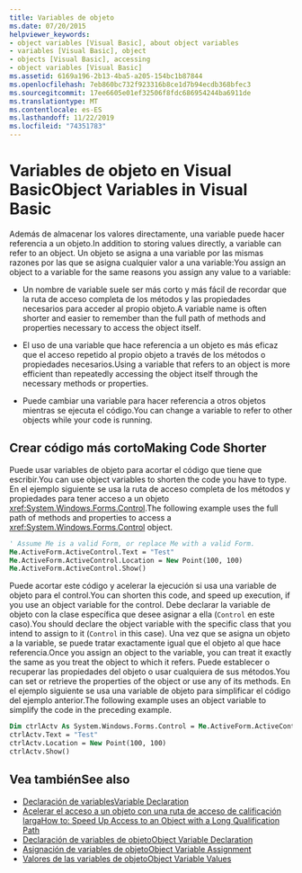 ```yaml
---
title: Variables de objeto
ms.date: 07/20/2015
helpviewer_keywords:
- object variables [Visual Basic], about object variables
- variables [Visual Basic], object
- objects [Visual Basic], accessing
- object variables [Visual Basic]
ms.assetid: 6169a196-2b13-4ba5-a205-154bc1b87844
ms.openlocfilehash: 7eb860bc732f923316b8ce1d7b94ecdb368bfec3
ms.sourcegitcommit: 17ee6605e01ef32506f8fdc686954244ba6911de
ms.translationtype: MT
ms.contentlocale: es-ES
ms.lasthandoff: 11/22/2019
ms.locfileid: "74351783"
---
```

# <a name="object-variables-in-visual-basic"></a><span data-ttu-id="0c256-102">Variables de objeto en Visual Basic</span><span class="sxs-lookup"><span data-stu-id="0c256-102">Object Variables in Visual Basic</span></span>

<span data-ttu-id="0c256-103">Además de almacenar los valores directamente, una variable puede hacer referencia a un objeto.</span><span class="sxs-lookup"><span data-stu-id="0c256-103">In addition to storing values directly, a variable can refer to an object.</span></span> <span data-ttu-id="0c256-104">Un objeto se asigna a una variable por las mismas razones por las que se asigna cualquier valor a una variable:</span><span class="sxs-lookup"><span data-stu-id="0c256-104">You assign an object to a variable for the same reasons you assign any value to a variable:</span></span>

- <span data-ttu-id="0c256-105">Un nombre de variable suele ser más corto y más fácil de recordar que la ruta de acceso completa de los métodos y las propiedades necesarios para acceder al propio objeto.</span><span class="sxs-lookup"><span data-stu-id="0c256-105">A variable name is often shorter and easier to remember than the full path of methods and properties necessary to access the object itself.</span></span>

- <span data-ttu-id="0c256-106">El uso de una variable que hace referencia a un objeto es más eficaz que el acceso repetido al propio objeto a través de los métodos o propiedades necesarios.</span><span class="sxs-lookup"><span data-stu-id="0c256-106">Using a variable that refers to an object is more efficient than repeatedly accessing the object itself through the necessary methods or properties.</span></span>

- <span data-ttu-id="0c256-107">Puede cambiar una variable para hacer referencia a otros objetos mientras se ejecuta el código.</span><span class="sxs-lookup"><span data-stu-id="0c256-107">You can change a variable to refer to other objects while your code is running.</span></span>

## <a name="making-code-shorter"></a><span data-ttu-id="0c256-108">Crear código más corto</span><span class="sxs-lookup"><span data-stu-id="0c256-108">Making Code Shorter</span></span>

<span data-ttu-id="0c256-109">Puede usar variables de objeto para acortar el código que tiene que escribir.</span><span class="sxs-lookup"><span data-stu-id="0c256-109">You can use object variables to shorten the code you have to type.</span></span> <span data-ttu-id="0c256-110">En el ejemplo siguiente se usa la ruta de acceso completa de los métodos y propiedades para tener acceso a un objeto <xref:System.Windows.Forms.Control>.</span><span class="sxs-lookup"><span data-stu-id="0c256-110">The following example uses the full path of methods and properties to access a <xref:System.Windows.Forms.Control> object.</span></span>

```vb
' Assume Me is a valid Form, or replace Me with a valid Form.
Me.ActiveForm.ActiveControl.Text = "Test"
Me.ActiveForm.ActiveControl.Location = New Point(100, 100)
Me.ActiveForm.ActiveControl.Show()
```

<span data-ttu-id="0c256-111">Puede acortar este código y acelerar la ejecución si usa una variable de objeto para el control.</span><span class="sxs-lookup"><span data-stu-id="0c256-111">You can shorten this code, and speed up execution, if you use an object variable for the control.</span></span> <span data-ttu-id="0c256-112">Debe declarar la variable de objeto con la clase específica que desee asignar a ella (`Control` en este caso).</span><span class="sxs-lookup"><span data-stu-id="0c256-112">You should declare the object variable with the specific class that you intend to assign to it (`Control` in this case).</span></span> <span data-ttu-id="0c256-113">Una vez que se asigna un objeto a la variable, se puede tratar exactamente igual que el objeto al que hace referencia.</span><span class="sxs-lookup"><span data-stu-id="0c256-113">Once you assign an object to the variable, you can treat it exactly the same as you treat the object to which it refers.</span></span> <span data-ttu-id="0c256-114">Puede establecer o recuperar las propiedades del objeto o usar cualquiera de sus métodos.</span><span class="sxs-lookup"><span data-stu-id="0c256-114">You can set or retrieve the properties of the object or use any of its methods.</span></span> <span data-ttu-id="0c256-115">En el ejemplo siguiente se usa una variable de objeto para simplificar el código del ejemplo anterior.</span><span class="sxs-lookup"><span data-stu-id="0c256-115">The following example uses an object variable to simplify the code in the preceding example.</span></span>

```vb
Dim ctrlActv As System.Windows.Forms.Control = Me.ActiveForm.ActiveControl
ctrlActv.Text = "Test"
ctrlActv.Location = New Point(100, 100)
ctrlActv.Show()
```

## <a name="see-also"></a><span data-ttu-id="0c256-116">Vea también</span><span class="sxs-lookup"><span data-stu-id="0c256-116">See also</span></span>

- [<span data-ttu-id="0c256-117">Declaración de variables</span><span class="sxs-lookup"><span data-stu-id="0c256-117">Variable Declaration</span></span>](../../../../visual-basic/programming-guide/language-features/variables/variable-declaration.md)
- [<span data-ttu-id="0c256-118">Acelerar el acceso a un objeto con una ruta de acceso de calificación larga</span><span class="sxs-lookup"><span data-stu-id="0c256-118">How to: Speed Up Access to an Object with a Long Qualification Path</span></span>](../../../../visual-basic/programming-guide/language-features/variables/how-to-speed-up-access-to-an-object-with-a-long-qualification-path.md)
- [<span data-ttu-id="0c256-119">Declaración de variables de objeto</span><span class="sxs-lookup"><span data-stu-id="0c256-119">Object Variable Declaration</span></span>](../../../../visual-basic/programming-guide/language-features/variables/object-variable-declaration.md)
- [<span data-ttu-id="0c256-120">Asignación de variables de objeto</span><span class="sxs-lookup"><span data-stu-id="0c256-120">Object Variable Assignment</span></span>](../../../../visual-basic/programming-guide/language-features/variables/object-variable-assignment.md)
- [<span data-ttu-id="0c256-121">Valores de las variables de objeto</span><span class="sxs-lookup"><span data-stu-id="0c256-121">Object Variable Values</span></span>](../../../../visual-basic/programming-guide/language-features/variables/object-variable-values.md)
